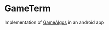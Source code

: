 # GameTerm
Implementation of [GameAlgos](https://github.com/WiCK3D-POiSON/GameAlgos) in an android app
